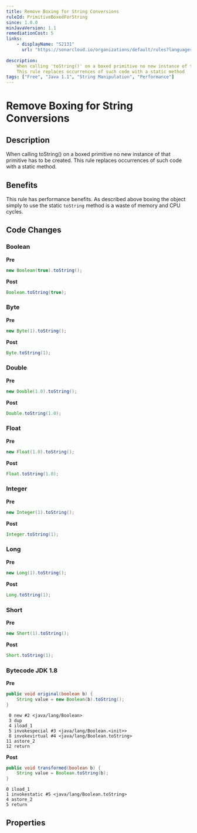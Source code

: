 ```yaml
---
title: Remove Boxing for String Conversions
ruleId: PrimitiveBoxedForString
since: 1.0.0
minJavaVersion: 1.1
remediationCost: 5
links:
    - displayName: "S2131"
      url: "https://sonarcloud.io/organizations/default/rules?languages=java&open=java%3AS2131&q=S2131"
    
description:
    When calling 'toString()' on a boxed primitive no new instance of that primitive has to be created.
    This rule replaces occurrences of such code with a static method
tags: ["Free", "Java 1.1", "String Manipulation", "Performance"]
---
```


# Remove Boxing for String Conversions

## Description

When calling toString() on a boxed primitive no new instance of that primitive has to be created.
This rule replaces occurrences of such code with a static method.

## Benefits

This rule has performance benefits.
As described above boxing the object simply to use the static `toString` method is a waste of memory and CPU cycles.


## Code Changes

### Boolean
__Pre__
```java
new Boolean(true).toString();
```
__Post__
```java
Boolean.toString(true);
```

### Byte
__Pre__
```java
new Byte(1).toString();
```
__Post__
```java
Byte.toString(1);
```

### Double
__Pre__
```java
new Double(1.0).toString();
```
__Post__
```java
Double.toString(1.0);
```

### Float
__Pre__
```java
new Float(1.0).toString();
```
__Post__
```java
Float.toString(1.0);
```

### Integer
__Pre__
```java
new Integer(1).toString();
```
__Post__
```java
Integer.toString(1);
```

### Long
__Pre__
```java
new Long(1).toString();
```
__Post__
```java
Long.toString(1);
```

### Short
__Pre__
```java
new Short(1).toString();
```
__Post__
```java
Short.toString(1);
```

### Bytecode JDK 1.8 

__Pre__
```java
public void original(boolean b) {
    String value = new Boolean(b).toString();
}
```

```
 0 new #2 <java/lang/Boolean>
 3 dup
 4 iload_1
 5 invokespecial #3 <java/lang/Boolean.<init>>
 8 invokevirtual #4 <java/lang/Boolean.toString>
11 astore_2
12 return
```

__Post__
```java
public void transformed(boolean b) {
    String value = Boolean.toString(b);
}
```

```
0 iload_1
1 invokestatic #5 <java/lang/Boolean.toString>
4 astore_2
5 return
```

<VersionNotice />


## Properties

<RuleProperties />
